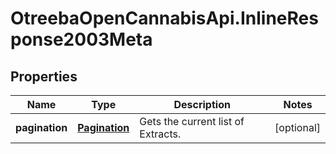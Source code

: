 # OtreebaOpenCannabisApi.InlineResponse2003Meta

## Properties
Name | Type | Description | Notes
------------ | ------------- | ------------- | -------------
**pagination** | [**Pagination**](Pagination.md) | Gets the current list of Extracts. | [optional] 



